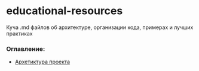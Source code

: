 # educational-resources
Куча .md файлов об архитектуре, организации кода, примерах и лучших практиках

### Оглавление:
* [Архетиктура проекта](android_architecture_layers.md)
